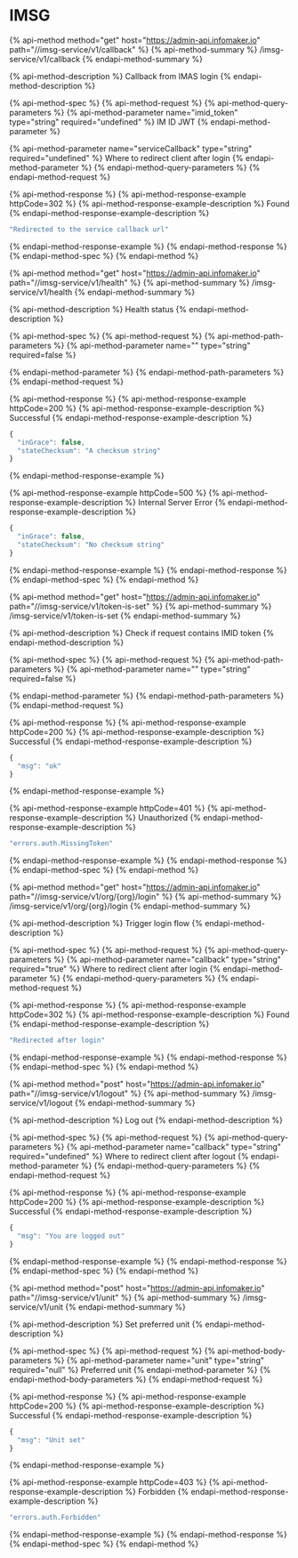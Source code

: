 # IMSG

{% api-method method="get" host="https://admin-api.infomaker.io" path="//imsg-service/v1/callback" %}
{% api-method-summary %}
/imsg-service/v1/callback
{% endapi-method-summary %}

{% api-method-description %}
Callback from IMAS login
{% endapi-method-description %}

{% api-method-spec %}
{% api-method-request %}
{% api-method-query-parameters %}
{% api-method-parameter name="imid\_token" type="string" required="undefined" %}
IM ID JWT
{% endapi-method-parameter %}

{% api-method-parameter name="serviceCallback" type="string" required="undefined" %}
Where to redirect client after login
{% endapi-method-parameter %}
{% endapi-method-query-parameters %}
{% endapi-method-request %}

{% api-method-response %}
{% api-method-response-example httpCode=302 %}
{% api-method-response-example-description %}
Found
{% endapi-method-response-example-description %}

```javascript
"Redirected to the service callback url"
```
{% endapi-method-response-example %}
{% endapi-method-response %}
{% endapi-method-spec %}
{% endapi-method %}

{% api-method method="get" host="https://admin-api.infomaker.io" path="//imsg-service/v1/health" %}
{% api-method-summary %}
/imsg-service/v1/health
{% endapi-method-summary %}

{% api-method-description %}
Health status
{% endapi-method-description %}

{% api-method-spec %}
{% api-method-request %}
{% api-method-path-parameters %}
{% api-method-parameter name="" type="string" required=false %}

{% endapi-method-parameter %}
{% endapi-method-path-parameters %}
{% endapi-method-request %}

{% api-method-response %}
{% api-method-response-example httpCode=200 %}
{% api-method-response-example-description %}
Successful
{% endapi-method-response-example-description %}

```javascript
{
  "inGrace": false,
  "stateChecksum": "A checksum string"
}
```
{% endapi-method-response-example %}

{% api-method-response-example httpCode=500 %}
{% api-method-response-example-description %}
Internal Server Error
{% endapi-method-response-example-description %}

```javascript
{
  "inGrace": false,
  "stateChecksum": "No checksum string"
}
```
{% endapi-method-response-example %}
{% endapi-method-response %}
{% endapi-method-spec %}
{% endapi-method %}

{% api-method method="get" host="https://admin-api.infomaker.io" path="//imsg-service/v1/token-is-set" %}
{% api-method-summary %}
/imsg-service/v1/token-is-set
{% endapi-method-summary %}

{% api-method-description %}
Check if request contains IMID token
{% endapi-method-description %}

{% api-method-spec %}
{% api-method-request %}
{% api-method-path-parameters %}
{% api-method-parameter name="" type="string" required=false %}

{% endapi-method-parameter %}
{% endapi-method-path-parameters %}
{% endapi-method-request %}

{% api-method-response %}
{% api-method-response-example httpCode=200 %}
{% api-method-response-example-description %}
Successful
{% endapi-method-response-example-description %}

```javascript
{
  "msg": "ok"
}
```
{% endapi-method-response-example %}

{% api-method-response-example httpCode=401 %}
{% api-method-response-example-description %}
Unauthorized
{% endapi-method-response-example-description %}

```javascript
"errors.auth.MissingToken"
```
{% endapi-method-response-example %}
{% endapi-method-response %}
{% endapi-method-spec %}
{% endapi-method %}

{% api-method method="get" host="https://admin-api.infomaker.io" path="//imsg-service/v1/org/{org}/login" %}
{% api-method-summary %}
/imsg-service/v1/org/{org}/login
{% endapi-method-summary %}

{% api-method-description %}
Trigger login flow
{% endapi-method-description %}

{% api-method-spec %}
{% api-method-request %}
{% api-method-query-parameters %}
{% api-method-parameter name="callback" type="string" required="true" %}
Where to redirect client after login
{% endapi-method-parameter %}
{% endapi-method-query-parameters %}
{% endapi-method-request %}

{% api-method-response %}
{% api-method-response-example httpCode=302 %}
{% api-method-response-example-description %}
Found
{% endapi-method-response-example-description %}

```javascript
"Redirected after login"
```
{% endapi-method-response-example %}
{% endapi-method-response %}
{% endapi-method-spec %}
{% endapi-method %}

{% api-method method="post" host="https://admin-api.infomaker.io" path="//imsg-service/v1/logout" %}
{% api-method-summary %}
/imsg-service/v1/logout
{% endapi-method-summary %}

{% api-method-description %}
Log out
{% endapi-method-description %}

{% api-method-spec %}
{% api-method-request %}
{% api-method-query-parameters %}
{% api-method-parameter name="callback" type="string" required="undefined" %}
Where to redirect client after logout
{% endapi-method-parameter %}
{% endapi-method-query-parameters %}
{% endapi-method-request %}

{% api-method-response %}
{% api-method-response-example httpCode=200 %}
{% api-method-response-example-description %}
Successful
{% endapi-method-response-example-description %}

```javascript
{
  "msg": "You are logged out"
}
```
{% endapi-method-response-example %}
{% endapi-method-response %}
{% endapi-method-spec %}
{% endapi-method %}

{% api-method method="post" host="https://admin-api.infomaker.io" path="//imsg-service/v1/unit" %}
{% api-method-summary %}
/imsg-service/v1/unit
{% endapi-method-summary %}

{% api-method-description %}
Set preferred unit
{% endapi-method-description %}

{% api-method-spec %}
{% api-method-request %}
{% api-method-body-parameters %}
{% api-method-parameter name="unit" type="string" required="null" %}
Preferred unit
{% endapi-method-parameter %}
{% endapi-method-body-parameters %}
{% endapi-method-request %}

{% api-method-response %}
{% api-method-response-example httpCode=200 %}
{% api-method-response-example-description %}
Successful
{% endapi-method-response-example-description %}

```javascript
{
  "msg": "Unit set"
}
```
{% endapi-method-response-example %}

{% api-method-response-example httpCode=403 %}
{% api-method-response-example-description %}
Forbidden
{% endapi-method-response-example-description %}

```javascript
"errors.auth.Forbidden"
```
{% endapi-method-response-example %}
{% endapi-method-response %}
{% endapi-method-spec %}
{% endapi-method %}

